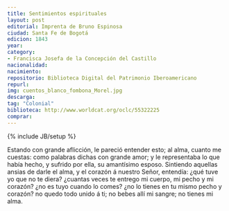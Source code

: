 ```yaml
---
title: Sentimientos espirituales
layout: post
editorial: Imprenta de Bruno Espinosa
ciudad: Santa Fe de Bogotá
edicion: 1843 
year:
category:
- Francisca Josefa de la Concepción del Castillo
nacionalidad: 
nacimiento: 
repositorio: Biblioteca Digital del Patrimonio Iberoamericano
repurl: 
img: cuentos_blanco_fombona_Morel.jpg
descarga: 
tag: "Colonial"
biblioteca: http://www.worldcat.org/oclc/55322225
comprar: 
---
```

{% include JB/setup %}

Estando con grande aflicción, le pareció entender esto; al alma, cuanto me cuestas: como palabras dichas con grande amor; y le representaba lo que había hecho, y sufrido por ella, su amantísimo esposo. Sintiendo aquellas ansias de darle el alma, y el corazón á nuestro Señor, entendía: ¿qué tuve yo que no te diera? ¿cuantas veces te entrego mi cuerpo, mi pecho y mi corazón? ¿no es tuyo cuando lo comes? ¿no lo tienes en tu mismo pecho y corazón? no quedo todo unido á ti; no bebes allí mi sangre; no tienes mi alma.
